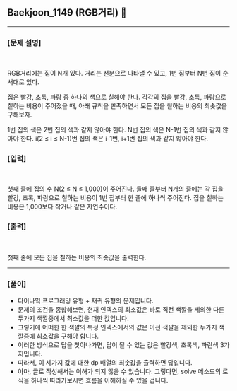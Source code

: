 ## Baekjoon_1149 (RGB거리) 🚀
___


### **[문제 설명]**
<br>

RGB거리에는 집이 N개 있다. 거리는 선분으로 나타낼 수 있고, 1번 집부터 N번 집이 순서대로 있다.

집은 빨강, 초록, 파랑 중 하나의 색으로 칠해야 한다. 각각의 집을 빨강, 초록, 파랑으로 칠하는 비용이 주어졌을 때, 아래 규칙을 만족하면서 모든 집을 칠하는 비용의 최솟값을 구해보자.

1번 집의 색은 2번 집의 색과 같지 않아야 한다.
N번 집의 색은 N-1번 집의 색과 같지 않아야 한다.
i(2 ≤ i ≤ N-1)번 집의 색은 i-1번, i+1번 집의 색과 같지 않아야 한다.

### **[입력]**
<br>

첫째 줄에 집의 수 N(2 ≤ N ≤ 1,000)이 주어진다. 둘째 줄부터 N개의 줄에는 각 집을 빨강, 초록, 파랑으로 칠하는 비용이 1번 집부터 한 줄에 하나씩 주어진다. 집을 칠하는 비용은 1,000보다 작거나 같은 자연수이다.

### **[출력]**
<br>

첫째 줄에 모든 집을 칠하는 비용의 최솟값을 출력한다.

___

### **[풀이]**

- 다이나믹 프로그래밍 유형 + 재귀 유형의 문제입니다.
- 문제의 조건을 종합해보면, 현재 인덱스의 최소값은 바로 직전 색깔을 제외한 다른 두가지 색깔중에서 최소값을 더한 값입니다.
- 그렇기에 어떠한 한 색깔의 특정 인덱스에서의 값은 이전 색깔을 제외한 두가지 색깔중에 최소값을 구해야 합니다.
- 이러한 방식으로 답을 찾아나가면, 답이 될 수 있는 값은 빨강색, 초록색, 파란색 3가지입니다. 
- 따라서, 이 세가지 값에 대한 dp 배열의 최솟값을 출력하면 답입니다.
- 아마, 글로 작성해서는 이해가 되지 않을 수 있습니다. 그렇다면, solve 메소드의 로직을 하나씩 따라가보시면 흐름을 이해하실 수 있을 겁니다.
